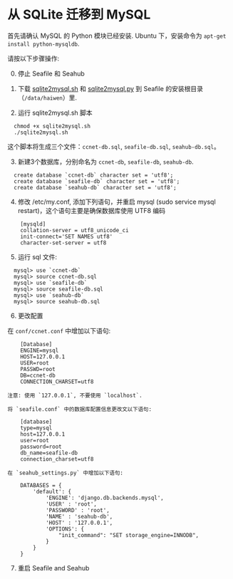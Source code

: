 # 从 SQLite 迁移到 MySQL

首先请确认 MySQL 的 Python 模块已经安装. Ubuntu 下，安装命令为 `apt-get install python-mysqldb`.

请按以下步骤操作:

0. 停止 Seafile 和 Seahub

1. 下载 [sqlite2mysql.sh](https://raw.githubusercontent.com/haiwen/seafile-server/master/scripts/sqlite2mysql.sh) 和 [sqlite2mysql.py](https://raw.githubusercontent.com/haiwen/seafile-server/master/scripts/sqlite2mysql.py) 到 Seafile 的安装根目录（`/data/haiwen`）里.

2. 运行 sqlite2mysql.sh 脚本
```
  chmod +x sqlite2mysql.sh
  ./sqlite2mysql.sh
```
  这个脚本将生成三个文件：`ccnet-db.sql`, `seafile-db.sql`, `seahub-db.sql`。

3. 新建3个数据库，分别命名为 `ccnet-db`, `seafile-db`, `seahub-db`.
```
  create database `ccnet-db` character set = 'utf8';
  create database `seafile-db` character set = 'utf8';
  create database `seahub-db` character set = 'utf8';
```

4. 修改 /etc/my.conf, 添加下列语句，并重启 mysql (sudo service mysql restart)，这个语句主要是确保数据库使用 UTF8 编码
```
    [mysqld]
    collation-server = utf8_unicode_ci
    init-connect='SET NAMES utf8'
    character-set-server = utf8
```

5. 运行 sql 文件:
```
  mysql> use `ccnet-db`
  mysql> source ccnet-db.sql
  mysql> use `seafile-db`
  mysql> source seafile-db.sql
  mysql> use `seahub-db`
  mysql> source seahub-db.sql
```

6. 更改配置

  在 `conf/ccnet.conf` 中增加以下语句:

        [Database]
        ENGINE=mysql
        HOST=127.0.0.1
        USER=root
        PASSWD=root
        DB=ccnet-db
        CONNECTION_CHARSET=utf8

    注意: 使用 `127.0.0.1`, 不要使用 `localhost`.

    将 `seafile.conf` 中的数据库配置信息更改文以下语句:

        [database]
        type=mysql
        host=127.0.0.1
        user=root
        password=root
        db_name=seafile-db
        connection_charset=utf8

    在 `seahub_settings.py` 中增加以下语句:

        DATABASES = {
            'default': {
                'ENGINE': 'django.db.backends.mysql',
                'USER' : 'root',
                'PASSWORD' : 'root',
                'NAME' : 'seahub-db',
                'HOST' : '127.0.0.1',
                'OPTIONS': {
                    "init_command": "SET storage_engine=INNODB",
                }
            }
        }

7. 重启 Seafile and Seahub


